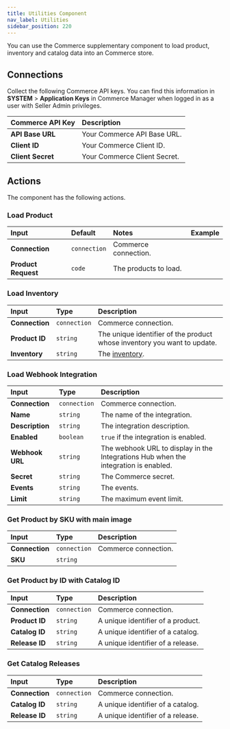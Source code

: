 ```yaml
---
title: Utilities Component
nav_label: Utilities
sidebar_position: 220
---
```


You can use the Commerce supplementary component to load product, inventory and catalog data into an Commerce store.

## Connections

Collect the following Commerce API keys. You can find this information in **SYSTEM** > **Application Keys** in Commerce Manager when logged in as a user with Seller Admin privileges.

| Commerce API Key | Description                            |
|:------------------------------------|:---------------------------------------|
| **API Base URL**                    | Your Commerce API Base URL. |
| **Client ID**                       | Your Commerce Client ID. |
| **Client Secret**                   | Your Commerce Client Secret. |

## Actions

The component has the following actions.

### Load Product

| Input | Default | Notes | Example |
|:--- |:--- | :--- | :--- |
| **Connection**  | `connection` | Commerce connection. | 
| **Product Request** | `code` | The products to load. |

### Load Inventory

| Input | Type | Description |
|:--- |:--- | :--- | 
| **Connection**  | `connection` | Commerce connection. | 
| **Product ID** | `string` | The unique identifier of the product whose inventory you want to update. | 
| **Inventory** | `string` | The [inventory](/docs/pxm/inventories/inventory-api-overview#the-stock-object). | 

### Load Webhook Integration

| Input | Type | Description |
|:--- |:--- | :--- | 
| **Connection**  | `connection` | Commerce connection. | 
| **Name** | `string` | The name of the integration. | 
| **Description** | `string` | The integration description. | 
| **Enabled** | `boolean` | `true` if the integration is enabled. | 
| **Webhook URL** | `string` | The webhook URL to display in the Integrations Hub when the integration is enabled. | 
| **Secret** | `string`  | The Commerce secret. | 
| **Events** | `string` | The events. | 
| **Limit** | `string` | The maximum event limit. | 

### Get Product by SKU with main image

| Input | Type | Description |
|:--- |:--- | :--- | 
| **Connection**  | `connection` | Commerce connection. | 
| **SKU** | `string` |  | 

### Get Product by ID with Catalog ID

| Input | Type | Description |
|:--- |:--- | :--- | 
| **Connection**  | `connection` | Commerce connection. |
| **Product ID** | `string` | A unique identifier of a product. | 
| **Catalog ID** | `string` | A unique identifier of a catalog. | 
| **Release ID** | `string` | A unique identifier of a release. | 

### Get Catalog Releases

| Input | Type | Description |
|:--- |:--- | :--- | 
| **Connection**  | `connection` | Commerce connection. | 
| **Catalog ID** | `string` | A unique identifier of a catalog. | 
| **Release ID** | `string` | A unique identifier of a release. | 
